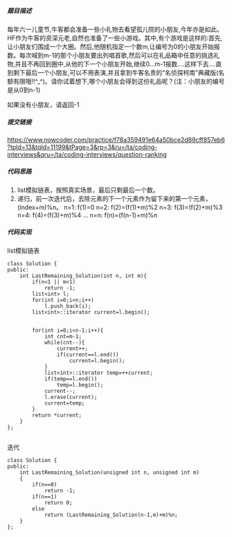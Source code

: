 ##### 题目描述
每年六一儿童节,牛客都会准备一些小礼物去看望孤儿院的小朋友,今年亦是如此。HF作为牛客的资深元老,自然也准备了一些小游戏。其中,有个游戏是这样的:首先,让小朋友们围成一个大圈。然后,他随机指定一个数m,让编号为0的小朋友开始报数。每次喊到m-1的那个小朋友要出列唱首歌,然后可以在礼品箱中任意的挑选礼物,并且不再回到圈中,从他的下一个小朋友开始,继续0...m-1报数....这样下去....直到剩下最后一个小朋友,可以不用表演,并且拿到牛客名贵的“名侦探柯南”典藏版(名额有限哦!!^_^)。请你试着想下,哪个小朋友会得到这份礼品呢？(注：小朋友的编号是从0到n-1)

如果没有小朋友，请返回-1


##### 提交链接

https://www.nowcoder.com/practice/f78a359491e64a50bce2d89cff857eb6?tpId=13&tqId=11199&tPage=3&rp=3&ru=/ta/coding-interviews&qru=/ta/coding-interviews/question-ranking


##### 代码思路
1. list模拟链表，按照真实场景，最后只剩最后一个数。
2. 递归，前一次迭代后，去除元素的下一个元素作为留下来的第一个元素，(index+m)%n。
n=1: f(1)=0
n=2: f(2)=(f(1)+m)%2
n=3: f(3)=(f(2)+m)%3
n=4: f(4)=(f(3)+m)%4
...
n=n: f(n)=(f(n-1)+m)%n



##### 代码实现
list模拟链表
```
class Solution {
public:
    int LastRemaining_Solution(int n, int m){
        if(n<1 || m<1)
            return -1;
        list<int> l;
        for(int i=0;i<n;i++)
            l.push_back(i);
        list<int>::iterator current=l.begin();
        
        
        for(int i=0;i<n-1;i++){
            int cnt=m-1;
            while(cnt--){
                current++;
                if(current==l.end())
                    current=l.begin();
            }
            list<int>::iterator temp=++current;
            if(temp==l.end())
                temp=l.begin();
            current--;
            l.erase(current);
            current=temp;
        }
        return *current;
    }
};


```
迭代
```
class Solution {
public:
    int LastRemaining_Solution(unsigned int n, unsigned int m)
    {
        if(n==0)
            return -1;
        if(n==1)
            return 0;
        else
            return (LastRemaining_Solution(n-1,m)+m)%n;
    }
};

```
